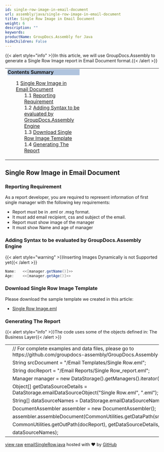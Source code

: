 ```yaml
---
id: single-row-image-in-email-document
url: assembly/java/single-row-image-in-email-document
title: Single Row Image in Email Document
weight: 6
description: ""
keywords: 
productName: GroupDocs.Assembly for Java
hideChildren: False
---
```

{{< alert style="info" >}}In this article, we will use GroupDocs.Assembly to generate a Single Row Image report in Email Document format.{{< /alert >}}

<table class="sectionMacro" border="0" cellpadding="5" cellspacing="0" width="100%"><tbody><tr><td valign="top" width="50%"><div class="panel" style="border-top-width: 1px; border-right-width: 1px; border-bottom-width: 1px; border-left-width: 1px;"><div class="panelHeader" style="border-bottom-width: 1px; background-color: rgb(176, 196, 222);"><b>Contents Summary</b></div><div class="panelContent"><style type="text/css">div.rbtoc1593026732720 { padding-top: 0px; padding-right: 0px; padding-bottom: 0px; padding-left: 0px; }div.rbtoc1593026732720 ul { list-style-type: none; list-style-image: none; margin-left: 0px; }div.rbtoc1593026732720 li { margin-left: 0px; padding-left: 0px; }</style><div class="toc rbtoc1593026732720"><ul class="toc-indentation"><li><span class="TOCOutline">1</span> <a href="#SingleRowImageinEmailDocument-SingleRowImageinEmailDocument">Single Row Image in Email Document</a><ul class="toc-indentation"><li><span class="TOCOutline">1.1</span> <a href="#SingleRowImageinEmailDocument-ReportingRequirement">Reporting Requirement</a></li><li><span class="TOCOutline">1.2</span> <a href="#SingleRowImageinEmailDocument-AddingSyntaxtobeevaluatedbyGroupDocs.AssemblyEngine">Adding Syntax to be evaluated by GroupDocs.Assembly Engine</a></li><li><span class="TOCOutline">1.3</span> <a href="#SingleRowImageinEmailDocument-DownloadSingleRowImageTemplate">Download Single Row Image Template</a></li><li><span class="TOCOutline">1.4</span> <a href="#SingleRowImageinEmailDocument-GeneratingTheReport">Generating The Report</a></li></ul></li></ul></div></div></div></td><td valign="top" width="15%"></td><td valign="top" width="35%"></td></tr></tbody></table>

## Single Row Image in Email Document

### Reporting Requirement

As a report developer, you are required to represent information of first single manager with the following key requirements:

*   Report must be in .eml or .msg format.
*   It must add email recipient, css and subject of the email.
*   Report must show image of the manager
*   It must show Name and age of manager

### Adding Syntax to be evaluated by GroupDocs.Assembly Engine

{{< alert style="warning" >}}Inserting Images Dynamically is not Supported yet{{< /alert >}}

```csharp
Name:	<<[manager.getName()]>>
Age:	<<[manager.getAge()]>>

```

### Download Single Row Image Template

Please download the sample template we created in this article:

*   [Single Row Image.eml](https://raw.githubusercontent.com/groupdocs-assembly/GroupDocs.Assembly-for-Java/master/Examples/GroupDocs.Assembly.Examples.Java/Data/Storage/Email%20Templates/Bulleted%20List.eml?raw=true)

### Generating The Report

{{< alert style="info" >}}The code uses some of the objects defined in: The Business Layer{{< /alert >}}

<table class="highlight tab-size js-file-line-container" data-tab-size="8" data-paste-markdown-skip=""><tbody><tr><td id="file-emailsinglerow-java-L1" class="blob-num js-line-number" data-line-number="1"></td><td id="file-emailsinglerow-java-LC1" class="blob-code blob-code-inner js-file-line"><span class="pl-c"><span class="pl-c">//</span> For complete examples and data files, please go to https://github.com/groupdocs-assembly/GroupDocs.Assembly-for-Java</span></td></tr><tr><td id="file-emailsinglerow-java-L2" class="blob-num js-line-number" data-line-number="2"></td><td id="file-emailsinglerow-java-LC2" class="blob-code blob-code-inner js-file-line"><span class="pl-smi">String</span> srcDocument <span class="pl-k">=</span> <span class="pl-s"><span class="pl-pds">"</span>/Email Templates/Single Row.eml<span class="pl-pds">"</span></span>;</td></tr><tr><td id="file-emailsinglerow-java-L3" class="blob-num js-line-number" data-line-number="3"></td><td id="file-emailsinglerow-java-LC3" class="blob-code blob-code-inner js-file-line"><span class="pl-smi">String</span> docReport <span class="pl-k">=</span> <span class="pl-s"><span class="pl-pds">"</span>/Email Reports/Single Row_report.eml<span class="pl-pds">"</span></span>;</td></tr><tr><td id="file-emailsinglerow-java-L4" class="blob-num js-line-number" data-line-number="4"></td><td id="file-emailsinglerow-java-LC4" class="blob-code blob-code-inner js-file-line"><span class="pl-smi">Manager</span> manager <span class="pl-k">=</span> <span class="pl-k">new</span> <span class="pl-smi">DataStorage</span>()<span class="pl-k">.</span>getManagers()<span class="pl-k">.</span>iterator()<span class="pl-k">.</span>next();</td></tr><tr><td id="file-emailsinglerow-java-L5" class="blob-num js-line-number" data-line-number="5"></td><td id="file-emailsinglerow-java-LC5" class="blob-code blob-code-inner js-file-line"><span class="pl-k">Object</span>[] getDataSourceDetails <span class="pl-k">=</span> <span class="pl-smi">DataStorage</span><span class="pl-k">.</span>emailDataSourceObject(<span class="pl-s"><span class="pl-pds">"</span>Single Row.eml<span class="pl-pds">"</span></span>, <span class="pl-s"><span class="pl-pds">"</span>.eml<span class="pl-pds">"</span></span>);</td></tr><tr><td id="file-emailsinglerow-java-L6" class="blob-num js-line-number" data-line-number="6"></td><td id="file-emailsinglerow-java-LC6" class="blob-code blob-code-inner js-file-line"><span class="pl-k">String</span>[] dataSourceNames <span class="pl-k">=</span> <span class="pl-smi">DataStorage</span><span class="pl-k">.</span>emailDataSourceName(<span class="pl-s"><span class="pl-pds">"</span>.eml<span class="pl-pds">"</span></span>);</td></tr><tr><td id="file-emailsinglerow-java-L7" class="blob-num js-line-number" data-line-number="7"></td><td id="file-emailsinglerow-java-LC7" class="blob-code blob-code-inner js-file-line"><span class="pl-smi">DocumentAssembler</span> assembler <span class="pl-k">=</span> <span class="pl-k">new</span> <span class="pl-smi">DocumentAssembler</span>();</td></tr><tr><td id="file-emailsinglerow-java-L8" class="blob-num js-line-number" data-line-number="8"></td><td id="file-emailsinglerow-java-LC8" class="blob-code blob-code-inner js-file-line">assembler<span class="pl-k">.</span>assembleDocument(<span class="pl-smi">CommonUtilities</span><span class="pl-k">.</span>getDataPath(srcDocument),</td></tr><tr><td id="file-emailsinglerow-java-L9" class="blob-num js-line-number" data-line-number="9"></td><td id="file-emailsinglerow-java-LC9" class="blob-code blob-code-inner js-file-line"><span class="pl-smi">CommonUtilities</span><span class="pl-k">.</span>getOutPath(docReport), getDataSourceDetails,</td></tr><tr><td id="file-emailsinglerow-java-L10" class="blob-num js-line-number" data-line-number="10"></td><td id="file-emailsinglerow-java-LC10" class="blob-code blob-code-inner js-file-line">dataSourceNames);</td></tr></tbody></table>

[view raw](https://gist.github.com/samicheemagroupdocs/e39e429b95be8b91f06b1a7716d748e1/raw/1e652e78bc2a55725434465259c624458a68d9f7/emailSingleRow.java) [emailSingleRow.java](https://gist.github.com/samicheemagroupdocs/e39e429b95be8b91f06b1a7716d748e1#file-emailsinglerow-java) hosted with ❤ by [GitHub](https://github.com)
